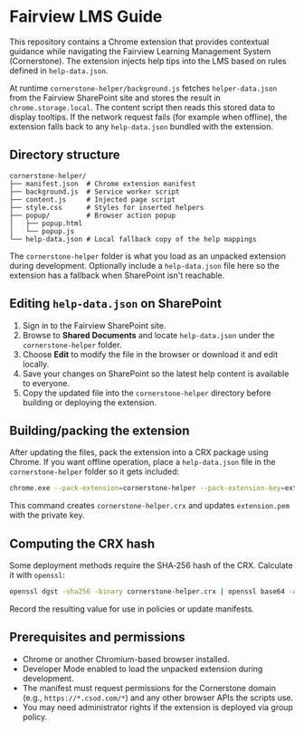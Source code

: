 # Fairview LMS Guide

This repository contains a Chrome extension that provides contextual guidance while navigating the Fairview Learning Management System (Cornerstone). The extension injects help tips into the LMS based on rules defined in `help-data.json`.

At runtime `cornerstone-helper/background.js` fetches `helper-data.json` from the Fairview SharePoint site and stores the result in `chrome.storage.local`. The content script then reads this stored data to display tooltips. If the network request fails (for example when offline), the extension falls back to any `help-data.json` bundled with the extension.

## Directory structure

```
cornerstone-helper/
├── manifest.json  # Chrome extension manifest
├── background.js  # Service worker script
├── content.js     # Injected page script
├── style.css      # Styles for inserted helpers
├── popup/         # Browser action popup
│   ├── popup.html
│   └── popup.js
└── help-data.json # Local fallback copy of the help mappings
```

The `cornerstone-helper` folder is what you load as an unpacked extension during development.
Optionally include a `help-data.json` file here so the extension has a fallback when SharePoint isn't reachable.

## Editing `help-data.json` on SharePoint

1. Sign in to the Fairview SharePoint site.
2. Browse to **Shared Documents** and locate `help-data.json` under the `cornerstone-helper` folder.
3. Choose **Edit** to modify the file in the browser or download it and edit locally.
4. Save your changes on SharePoint so the latest help content is available to everyone.
5. Copy the updated file into the `cornerstone-helper` directory before building or deploying the extension.

## Building/packing the extension

After updating the files, pack the extension into a CRX package using Chrome. If you want offline operation, place a `help-data.json` file in the `cornerstone-helper` folder so it gets included:

```bash
chrome.exe --pack-extension=cornerstone-helper --pack-extension-key=extension.pem
```

This command creates `cornerstone-helper.crx` and updates `extension.pem` with the private key.

## Computing the CRX hash

Some deployment methods require the SHA‑256 hash of the CRX. Calculate it with `openssl`:

```bash
openssl dgst -sha256 -binary cornerstone-helper.crx | openssl base64 -A
```

Record the resulting value for use in policies or update manifests.

## Prerequisites and permissions

- Chrome or another Chromium-based browser installed.
- Developer Mode enabled to load the unpacked extension during development.
- The manifest must request permissions for the Cornerstone domain (e.g., `https://*.csod.com/*`) and any other browser APIs the scripts use.
- You may need administrator rights if the extension is deployed via group policy.

